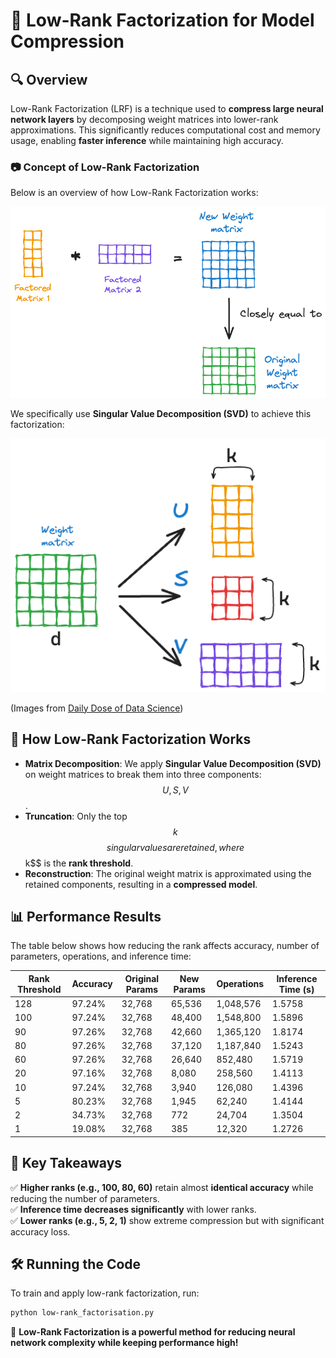 # 🔢 Low-Rank Factorization for Model Compression

## 🔍 Overview

Low-Rank Factorization (LRF) is a technique used to **compress large neural network layers** by decomposing weight matrices into lower-rank approximations. This significantly reduces computational cost and memory usage, enabling **faster inference** while maintaining high accuracy.

### 📷 Concept of Low-Rank Factorization
Below is an overview of how Low-Rank Factorization works:

![Low-Rank Factorization](images/lrf.png)

We specifically use **Singular Value Decomposition (SVD)** to achieve this factorization:

![Singular Value Decomposition](images/svd.png)

(Images from [Daily Dose of Data Science](https://www.dailydoseofds.com/model-compression-a-critical-step-towards-efficient-machine-learning/))

## 🔬 How Low-Rank Factorization Works

- **Matrix Decomposition**: We apply **Singular Value Decomposition (SVD)** on weight matrices to break them into three components: $$ U, S, V $$.
- **Truncation**: Only the top  $$k$$$$ singular values are retained, where $$k$$ is the **rank threshold**.
- **Reconstruction**: The original weight matrix is approximated using the retained components, resulting in a **compressed model**.

## 📊 Performance Results

The table below shows how reducing the rank affects accuracy, number of parameters, operations, and inference time:

| Rank Threshold | Accuracy | Original Params | New Params | Operations | Inference Time (s) |
|---------------|------------|----------------|----------------|----------------|----------------|
| 128 | 97.24% | 32,768 | 65,536 | 1,048,576 | 1.5758 |
| 100 | 97.24% | 32,768 | 48,400 | 1,548,800 | 1.5896 |
| 90 | 97.26% | 32,768 | 42,660 | 1,365,120 | 1.8174 |
| 80 | 97.26% | 32,768 | 37,120 | 1,187,840 | 1.5243 |
| 60 | 97.26% | 32,768 | 26,640 | 852,480 | 1.5719 |
| 20 | 97.16% | 32,768 | 8,080 | 258,560 | 1.4113 |
| 10 | 97.24% | 32,768 | 3,940 | 126,080 | 1.4396 |
| 5 | 80.23% | 32,768 | 1,945 | 62,240 | 1.4144 |
| 2 | 34.73% | 32,768 | 772 | 24,704 | 1.3504 |
| 1 | 19.08% | 32,768 | 385 | 12,320 | 1.2726 |

## 📌 Key Takeaways
✅ **Higher ranks (e.g., 100, 80, 60)** retain almost **identical accuracy** while reducing the number of parameters.  
✅ **Inference time decreases significantly** with lower ranks.  
✅ **Lower ranks (e.g., 5, 2, 1)** show extreme compression but with significant accuracy loss.  


## 🛠 Running the Code

To train and apply low-rank factorization, run:
```bash
python low-rank_factorisation.py
```

🚀 **Low-Rank Factorization is a powerful method for reducing neural network complexity while keeping performance high!**

